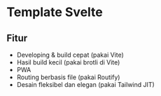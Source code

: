 # Template Svelte

## Fitur

- Developing & build cepat (pakai Vite)
- Hasil build kecil (pakai brotli di Vite)
- PWA
- Routing berbasis file (pakai Routify)
- Desain fleksibel dan elegan (pakai Tailwind JIT)
